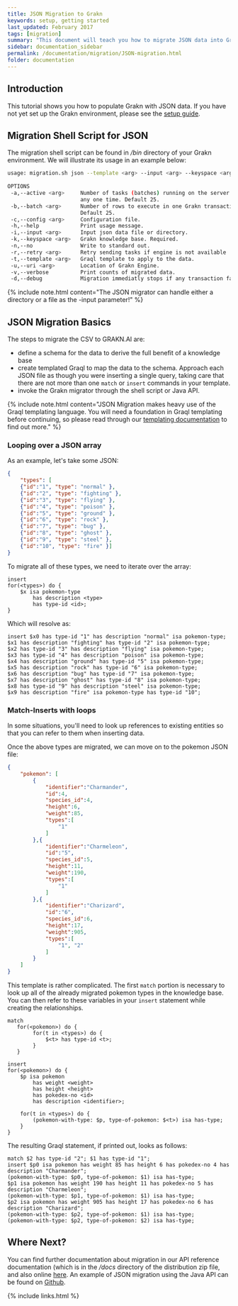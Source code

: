 ```yaml
---
title: JSON Migration to Grakn
keywords: setup, getting started
last_updated: February 2017
tags: [migration]
summary: "This document will teach you how to migrate JSON data into Grakn."
sidebar: documentation_sidebar
permalink: /documentation/migration/JSON-migration.html
folder: documentation
---
```


## Introduction
This tutorial shows you how to populate Grakn with JSON data. If you have not yet set up the Grakn environment, please see the [setup guide](../get-started/setup-guide.html).

## Migration Shell Script for JSON
The migration shell script can be found in */bin* directory of your Grakn environment. We will illustrate its usage in an example below:

```bash
usage: migration.sh json --template <arg> --input <arg> --keyspace <arg> [--help] [--no] [--batch <arg>] [--active <arg>] [--uri <arg>] [--retry <arg>] [--verbose]
 
OPTIONS
 -a,--active <arg>     Number of tasks (batches) running on the server at
                       any one time. Default 25.
 -b,--batch <arg>      Number of rows to execute in one Grakn transaction.
                       Default 25.
 -c,--config <arg>     Configuration file.
 -h,--help             Print usage message.
 -i,--input <arg>      Input json data file or directory.
 -k,--keyspace <arg>   Grakn knowledge base. Required.
 -n,--no               Write to standard out.
 -r,--retry <arg>      Retry sending tasks if engine is not available
 -t,--template <arg>   Graql template to apply to the data.
 -u,--uri <arg>        Location of Grakn Engine.
 -v,--verbose          Print counts of migrated data.
 -d,--debug            Migration immediatly stops if any transaction fails
```

{% include note.html content="The JSON migrator can handle either a directory or a file as the -input parameter!" %}

## JSON Migration Basics

The steps to migrate the CSV to GRAKN.AI are:

* define a schema for the data to derive the full benefit of a knowledge base
* create templated Graql to map the data to the schema. Approach each JSON file as though you were inserting a single query, taking care that there are not more than one `match` or `insert` commands in your template. 
* invoke the Grakn migrator through the shell script or Java API. 

{% include note.html content="JSON Migration makes heavy use of the Graql templating language. You will need a foundation in Graql templating before continuing, so please read through our [templating documentation](../graql/graql-templating.html) to find out more." %}

### Looping over a JSON array   

As an example, let's take some JSON:

<!-- TODO: Change this from pokemon examples -->
```json
{
    "types": [
    {"id":"1", "type": "normal" },
    {"id":"2", "type": "fighting" },
    {"id":"3", "type": "flying" },
    {"id":"4", "type": "poison" },
    {"id":"5", "type": "ground" },
    {"id":"6", "type": "rock" },
    {"id":"7", "type": "bug" },
    {"id":"8", "type": "ghost" },
    {"id":"9", "type": "steel" },
    {"id":"10", "type": "fire" }]
}
```

To migrate all of these types, we need to iterate over the array:    

```graql-template
insert
for(<types>) do {
    $x isa pokemon-type
        has description <type>
        has type-id <id>;
}
```

Which will resolve as:    

```graql
insert $x0 has type-id "1" has description "normal" isa pokemon-type;
$x1 has description "fighting" has type-id "2" isa pokemon-type;
$x2 has type-id "3" has description "flying" isa pokemon-type;
$x3 has type-id "4" has description "poison" isa pokemon-type;
$x4 has description "ground" has type-id "5" isa pokemon-type;
$x5 has description "rock" has type-id "6" isa pokemon-type;
$x6 has description "bug" has type-id "7" isa pokemon-type;
$x7 has description "ghost" has type-id "8" isa pokemon-type;
$x8 has type-id "9" has description "steel" isa pokemon-type;
$x9 has description "fire" isa pokemon-type has type-id "10";
```

### Match-Inserts with loops   

In some situations, you'll need to look up references to existing entities so that you can refer to them when inserting data. 

Once the above types are migrated, we can move on to the pokemon JSON file:   

```json
{
    "pokemon": [
        {
            "identifier":"Charmander",
            "id":4,
            "species_id":4,
            "height":6,
            "weight":85,
            "types":[
                "1"
            ]
        },{
            "identifier":"Charmeleon",
            "id":"5",
            "species_id":5,
            "height":11,
            "weight":190,
            "types":[
                "1"
            ]
        },{
            "identifier":"Charizard",
            "id":"6",
            "species_id":6,
            "height":17,
            "weight":905,
            "types":[
                "1", "2"
            ]
        }
    ]
}
```

This template is rather complicated. The first `match` portion is necessary to look up all of the already migrated pokemon types in the knowledge base. You can then refer to these variables in your `insert` statement while creating the relationships.   

```graql-template
match
   for(<pokemon>) do {
        for(t in <types>) do {
            $<t> has type-id <t>;
        }
   }

insert
for(<pokemon>) do {
    $p isa pokemon
        has weight <weight>
        has height <height>
        has pokedex-no <id>
        has description <identifier>;

    for(t in <types>) do {
        (pokemon-with-type: $p, type-of-pokemon: $<t>) isa has-type;
    }
}
```

The resulting Graql statement, if printed out, looks as follows:

```graql
match $2 has type-id "2"; $1 has type-id "1";
insert $p0 isa pokemon has weight 85 has height 6 has pokedex-no 4 has description "Charmander";
(pokemon-with-type: $p0, type-of-pokemon: $1) isa has-type;
$p1 isa pokemon has weight 190 has height 11 has pokedex-no 5 has description "Charmeleon";
(pokemon-with-type: $p1, type-of-pokemon: $1) isa has-type;
$p2 isa pokemon has weight 905 has height 17 has pokedex-no 6 has description "Charizard";
(pokemon-with-type: $p2, type-of-pokemon: $1) isa has-type;
(pokemon-with-type: $p2, type-of-pokemon: $2) isa has-type;
```

## Where Next?
You can find further documentation about migration in our API reference documentation (which is in the */docs* directory of the distribution zip file, and also online [here](https://grakn.ai/javadocs.html). An example of JSON migration using the Java API can be found on [Github](https://github.com/graknlabs/sample-projects/tree/master/example-json-migration-giphy).

{% include links.html %}
